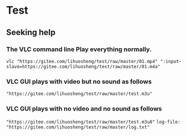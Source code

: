 # Test

## Seeking help

### The VLC command line Play everything normally.
`vlc "https://gitee.com/lihuosheng/test/raw/master/01.mp4" ":input-slave=https://gitee.com/lihuosheng/test/raw/master/01.m4a"`

### VLC GUI plays with video but no sound as follows
`"https://gitee.com/lihuosheng/test/raw/master/test.m3u"`

### VLC GUI plays with no video and no sound as follows
`"https://gitee.com/lihuosheng/test/raw/master/test.m3u8"`
`log-file: "https://gitee.com/lihuosheng/test/raw/master/log.txt"`
